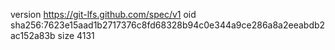 version https://git-lfs.github.com/spec/v1
oid sha256:7623e15aad1b2717376c8fd68328b94c0e344a9ce286a8a2eeabdb2ac152a83b
size 4131
